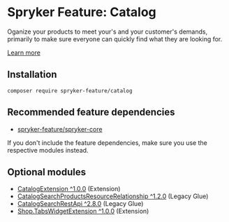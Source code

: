 # Spryker Feature: Catalog

Oganize your products to meet your's and your customer's demands, primarily to make sure everyone can quickly find what they are looking for.

[Learn more](https://docs.spryker.com/docs/pbc/all/product-information-management/202307.0/base-shop/feature-overviews/catalog-feature-overview.html)

## Installation

```
composer require spryker-feature/catalog
```

## Recommended feature dependencies
- [spryker-feature/spryker-core](https://github.com/spryker-feature/spryker-core)

If you don't include the feature dependencies, make sure you use the respective modules instead.

## Optional modules
- [CatalogExtension ^1.0.0](https://github.com/spryker/catalog-extension) (Extension)
- [CatalogSearchProductsResourceRelationship ^1.2.0](https://github.com/spryker/catalog-search-products-resource-relationship) (Legacy Glue)
- [CatalogSearchRestApi ^2.8.0](https://github.com/spryker/catalog-search-rest-api) (Legacy Glue)
- [Shop.TabsWidgetExtension ^1.0.0](https://github.com/spryker-shop/tabs-widget-extension) (Extension)

